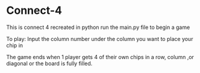 # Connect-4
This is connect 4 recreated in python
run the main.py file to begin a game

To play: Input the column number under the column you want to place your chip in

The game ends when 1 player gets 4 of their own chips in a row, column ,or diagonal or the board is fully filled.
